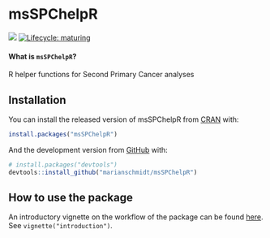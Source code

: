 

# msSPChelpR

<!-- badges: start -->
<!-- [![CRAN status](https://www.r-pkg.org/badges/version/msSPChelpR)](https://cran.r-project.org/package=msSPChelpR) -->
[![](https://img.shields.io/badge/dev%20-0.8.4.9-green.svg)](https://github.com/marianschmidt/msSPChelpR) 
[![Lifecycle: maturing](https://img.shields.io/badge/lifecycle-maturing-blue.svg)](https://www.tidyverse.org/lifecycle/#maturing)
<!-- [![CRAN RStudio mirror downloads](https://cranlogs.r-pkg.org/badges/last-month/msSPChelpR?color=grey)](https://marianschmidt.github.io/msSPChelpR/) -->
<!-- badges: end -->

#### What is `msSPChelpR`?

R helper functions for Second Primary Cancer analyses


## Installation

You can install the released version of msSPChelpR from [CRAN](https://CRAN.R-project.org) with:

``` r
install.packages("msSPChelpR")
```

And the development version from [GitHub](https://github.com/) with:

``` r
# install.packages("devtools")
devtools::install_github("marianschmidt/msSPChelpR")
```
## How to use the package

An introductory vignette on the workflow of the package can be found [here](https://marianschmidt.github.io/msSPChelpR/articles/introduction.html). See `vignette("introduction")`.

